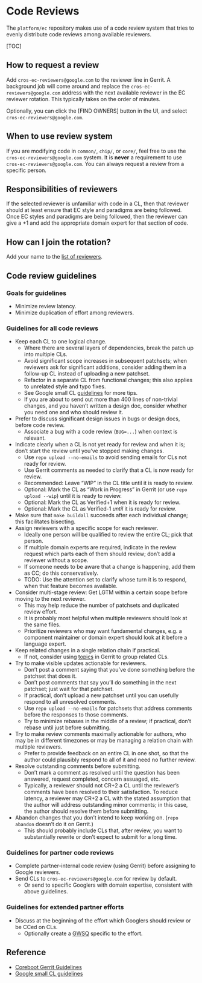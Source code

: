 # Code Reviews

The `platform/ec` repository makes use of a code review system that tries to
evenly distribute code reviews among available reviewers.

[TOC]

## How to request a review

Add `cros-ec-reviewers@google.com` to the reviewer line in Gerrit. A background
job will come around and replace the `cros-ec-reviewers@google.com` address with
the next available reviewer in the EC reviewer rotation. This typically takes on
the order of minutes.

Optionally, you can click the [FIND OWNERS] button in the UI, and select
`cros-ec-reviewers@google.com`.

## When to use review system

If you are modifying code in `common/`, `chip/`, or `core/`, feel free to use
the `cros-ec-reviewers@google.com` system. It is **never** a requirement to use
`cros-ec-reviewers@google.com`. You can always request a review from a specific
person.

## Responsibilities of reviewers

If the selected reviewer is unfamiliar with code in a CL, then that reviewer
should at least ensure that EC style and paradigms are being followed. Once EC
styles and paradigms are being followed, then the reviewer can give a +1 and add
the appropriate domain expert for that section of code.

## How can I join the rotation?

Add your name to the [list of reviewers][1].

## Code review guidelines
### Goals for guidelines

* Minimize review latency.
* Minimize duplication of effort among reviewers.

### Guidelines for all code reviews

* Keep each CL to one logical change.
  * Where there are several layers of dependencies, break the patch up into
    multiple CLs.
  * Avoid significant scope increases in subsequent patchsets; when reviewers
    ask for significant additions, consider adding them in a follow-up CL
    instead of uploading a new patchset.
  * Refactor in a separate CL from functional changes; this also applies to
    unrelated style and typo fixes.
  * See Google small CL [guidelines][5] for more tips.
  * If you are about to send out more than 400 lines of non-trivial changes, and
    you haven’t written a design doc, consider whether you need one and who
    should review it.
* Prefer to discuss significant design issues in bugs or design docs, before
  code review.
  * Associate a bug with a code review (`BUG=...`) when context is relevant.
* Indicate clearly when a CL is not yet ready for review and when it is; don’t
  start the review until you’ve stopped making changes.
  * Use `repo upload --no-emails` to avoid sending emails for CLs not ready for
    review.
  * Use Gerrit comments as needed to clarify that a CL is now ready for review.
  * Recommended: Leave “WIP” in the CL title until it is ready to review.
  * Optional: Mark the CL as “Work in Progress” in Gerrit (or use `repo upload
    --wip`) until it is ready to review.
  * Optional: Mark the CL as Verified+1 when it is ready for review.
  * Optional: Mark the CL as Verified-1 _until_ it is ready for review.
* Make sure that `make buildall` succeeds after each individual change; this
  facilitates bisecting.
* Assign reviewers with a specific scope for each reviewer.
  * Ideally one person will be qualified to review the entire CL; pick that
    person.
  * If multiple domain experts are required, indicate in the review request
    which parts each of them should review; don’t add a reviewer without a
    scope.
  * If someone needs to be aware that a change is happening, add them as CC; do
    this conservatively.
  * TODO: Use the attention set to clarify whose turn it is to respond, when
    that feature becomes available.
* Consider multi-stage review: Get LGTM within a certain scope before moving to
  the next reviewer.
  * This may help reduce the number of patchsets and duplicated review effort.
  * It is probably most helpful when multiple reviewers should look at the same
    files.
  * Prioritize reviewers who may want fundamental changes, e.g. a component
    maintainer or domain expert should look at it before a language expert.
* Keep related changes in a single relation chain if practical.
  * If not, consider using [topics][2] in Gerrit to group related CLs.
* Try to make visible updates actionable for reviewers.
  * Don’t post a comment saying that you’ve done something before the patchset
    that does it.
  * Don’t post comments that say you’ll do something in the next patchset; just
    wait for that patchset.
  * If practical, don’t upload a new patchset until you can usefully respond to
    all unresolved comments.
  * Use `repo upload --no-emails` for patchsets that address comments before the
    responses to those comments.
  * Try to minimize rebases in the middle of a review; if practical, don’t
    rebase until just before submitting.
* Try to make review comments maximally actionable for authors, who may be in
  different timezones or may be managing a relation chain with multiple
  reviewers.
  * Prefer to provide feedback on an entire CL in one shot, so that the author
    could plausibly respond to all of it and need no further review.
* Resolve outstanding comments before submitting.
  * Don’t mark a comment as resolved until the question has been answered,
    request completed, concern assuaged, etc.
  * Typically, a reviewer should not CR+2 a CL until the reviewer’s comments
    have been resolved to their satisfaction. To reduce latency, a reviewer may
    CR+2 a CL with the stated assumption that the author will address
    outstanding minor comments; in this case, the author should resolve them
    before submitting.
* Abandon changes that you don’t intend to keep working on. (`repo abandon`
  doesn’t do it on Gerrit.)
  * This should probably include CLs that, after review, you want to
    substantially rewrite or don’t expect to submit for a long time.

### Guidelines for partner code reviews

* Complete partner-internal code review (using Gerrit) before assigning to
  Google reviewers.
* Send CLs to `cros-ec-reviewers@google.com` for review by default.
  * Or send to specific Googlers with domain expertise, consistent with above
    guidelines.

### Guidelines for extended partner efforts

* Discuss at the beginning of the effort which Googlers should review or be CCed
  on CLs.
  * Optionally create a [GWSQ][4] specific to the effort.

## Reference

* [Coreboot Gerrit Guidelines][3]
* [Google small CL guidelines][5]

[1]: http://google3/chrome/crosinfra/gwsq/ec_reviewers
[2]: https://gerrit-review.googlesource.com/Documentation/intro-user.html#topics
[3]: https://doc.coreboot.org/getting_started/gerrit_guidelines.html
[4]: https://g3doc.corp.google.com/gws/tools/gwsq/v3/g3doc/gerrit.md
[5]: https://google.github.io/eng-practices/review/developer/small-cls.html
